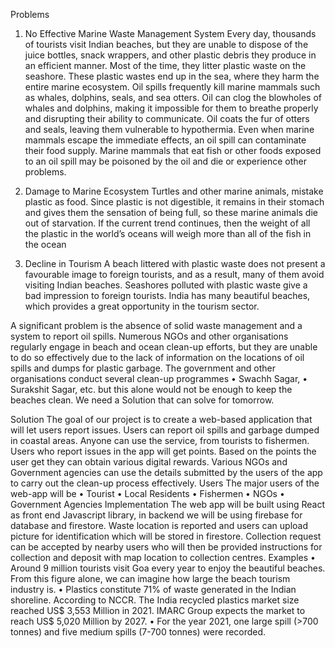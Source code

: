 Problems
1) No Effective Marine Waste Management System
Every day, thousands of tourists visit Indian beaches, but they are
unable to dispose of the juice bottles, snack wrappers, and other
plastic debris they produce in an efficient manner.
Most of the time, they litter plastic waste on the seashore. These
plastic wastes end up in the sea, where they harm the entire marine
ecosystem.
Oil spills frequently kill marine mammals such as whales, dolphins,
seals, and sea otters. Oil can clog the blowholes of whales and
dolphins, making it impossible for them to breathe properly and
disrupting their ability to communicate. Oil coats the fur of otters
and seals, leaving them vulnerable to hypothermia.
Even when marine mammals escape the immediate effects, an oil
spill can contaminate their food supply. Marine mammals that eat
fish or other foods exposed to an oil spill may be poisoned by the oil
and die or experience other problems.

2) Damage to Marine Ecosystem
Turtles and other marine animals, mistake plastic as food. Since
plastic is not digestible, it remains in their stomach and gives them
the sensation of being full, so these marine animals die out of
starvation.
If the current trend continues, then the weight of all the plastic in
the world’s oceans will weigh more than all of the fish in the ocean

3) Decline in Tourism
A beach littered with plastic waste does not present a favourable
image to foreign tourists, and as a result, many of them avoid
visiting Indian beaches.
Seashores polluted with plastic waste give a bad impression to
foreign tourists.
India has many beautiful beaches, which provides a great
opportunity in the tourism sector.

A significant problem is the absence of solid waste management and a
system to report oil spills. Numerous NGOs and other organisations
regularly engage in beach and ocean clean-up efforts, but they are unable
to do so effectively due to the lack of information on the locations of oil
spills and dumps for plastic garbage.
The government and other organisations conduct several clean-up
programmes
• Swachh Sagar,
• Surakshit Sagar, etc.
but this alone would not be enough to keep the beaches clean.
We need a Solution that can solve for tomorrow.

Solution
The goal of our project is to create a web-based application that will
let users report issues. Users can report oil spills and garbage
dumped in coastal areas. Anyone can use the service, from tourists
to fishermen. Users who report issues in the app will get points.
Based on the points the user get they can obtain various digital
rewards.
Various NGOs and Government agencies can use the details
submitted by the users of the app to carry out the clean-up process
effectively.
Users
The major users of the web-app will be
• Tourist
• Local Residents
• Fishermen
• NGOs
• Government Agencies
Implementation
The web app will be built using React as front end Javascript library,
in backend we will be using firebase for database and firestore.
Waste location is reported and users can upload picture for
identification which will be stored in firestore. Collection request can be accepted by nearby users who will then be provided
instructions for collection and deposit with map location to
collection centres.
Examples
• Around 9 million tourists visit Goa every year to enjoy the beautiful
beaches. From this figure alone, we can imagine how large the
beach tourism industry is.
• Plastics constitute 71% of waste generated in the Indian shoreline.
According to NCCR.
The India recycled plastics market size reached US$ 3,553
Million in 2021. IMARC Group expects the market to reach US$
5,020 Million by 2027.
• For the year 2021, one large spill (>700 tonnes) and five medium
spills (7-700 tonnes) were recorded.
